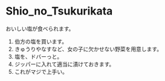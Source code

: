 # Shio_no_Tsukurikata
おいしい塩が食べられます。

1. 伯方の塩を買います。
2. きゅうりやなすなど、女の子に欠かせない野菜を用意します。
3. 塩を、ドバーっと。
4. ジッパーに入れて適当に漬けておきます。
5. これがマジで上手い。

